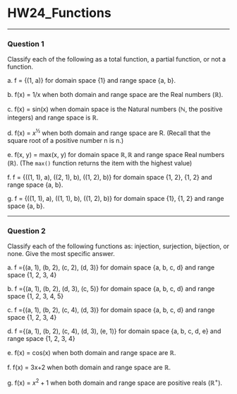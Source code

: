 # HW24_Functions
---
### Question 1
Classify each of the following as a total function, a partial function, or not a function. 

a. f = \{(1, a)\} for domain space \{1\} and range space \{a, b\}. 

b. f(x) = 1/x when both domain and range space are the Real numbers ($\mathbb{R}$). 

c. f(x) = sin(x) when domain space is the Natural numbers ($\mathbb{N}$, the positive integers) and range space is $\mathbb{R}$. 

d. f(x) = $x^{½}$ when both domain and range space are R. (Recall that the square root of a positive number n is n.) 

e. f(x, y) = max(x, y) for domain space $\mathbb{R}, \mathbb{R}$ and range space Real numbers ($\mathbb{R}$). (The `max()` function returns the item with the highest value)

f. f = \{((1, 1), a), ((2, 1), b), ((1, 2), b)\} for domain space \{1, 2\}, \{1, 2\} and range space \{a, b\}. 

g. f = \{((1, 1), a), ((1, 1), b), ((1, 2), b)\} for domain space \{1\}, \{1, 2\} and range space \{a, b\}. 

---
### Question 2

Classify each of the following functions as: injection, surjection, bijection, or none. Give the most specific answer. 

a. f =\{(a, 1), (b, 2), (c, 2), (d, 3)\} for domain space \{a, b, c, d\} and range space \{1, 2, 3, 4\} 

b. f =\{(a, 1), (b, 2), (d, 3), (c, 5)\} for domain space \{a, b, c, d\} and range space \{1, 2, 3, 4, 5\} 

c. f =\{(a, 1), (b, 2), (c, 4), (d, 3)\} for domain space \{a, b, c, d\} and range space \{1, 2, 3, 4\} 

d. f =\{(a, 1), (b, 2), (c, 4), (d, 3), (e, 1)\} for domain space \{a, b, c, d, e\} and range space \{1, 2, 3, 4\} 

e. f(x) = cos(x) when both domain and range space are $\mathbb{R}$. 

f. f(x) = 3x+2 when both domain and range space are $\mathbb{R}$. 

g. f(x) = $x^2+1$ when both domain and range space are positive reals $(\mathbb{R}^{+})$.


